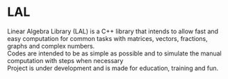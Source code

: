 # LAL  
Linear Algebra Library (LAL) is a C++ library that intends to allow fast and easy computation for common tasks with matrices, vectors, fractions, graphs and complex numbers.  
Codes are intended to be as simple as possible and to simulate the manual computation with steps when necessary  
Project is under development and is made for education, training and fun.  
